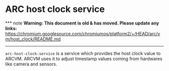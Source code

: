 # ARC host clock service

*** note
**Warning: This document is old & has moved.  Please update any links:**<br>
https://chromium.googlesource.com/chromiumos/platform2/+/HEAD/arc/vm/host_clock/README.md
***

`arc-host-clock-service` is a service which provides the host clock value to ARCVM.
ARCVM uses it to adjust timestamp values coming from hardwares like camera and sensors.
